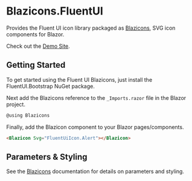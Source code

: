 # Blazicons.FluentUI
Provides the Fluent UI icon library packaged as [Blazicons](https://github.com/kyleherzog/Blazicons), SVG icon components for Blazor.

Check out the [Demo Site](http://blazicons.com).

## Getting Started
To get started using the Fluent UI Blazicons, just install the FluentUI.Bootstrap NuGet package.

Next add the Blazicons reference to the `_Imports.razor` file in the Blazor project.

```csharp
@using Blazicons
```

Finally, add the Blazicon component to your Blazor pages/components.
```html
<Blazicon Svg="FluentUiIcon.Alert"></Blazicon>
```

## Parameters & Styling
See the [Blazicons](https://github.com/kyleherzog/Blazicons) documentation for details on parameters and styling.